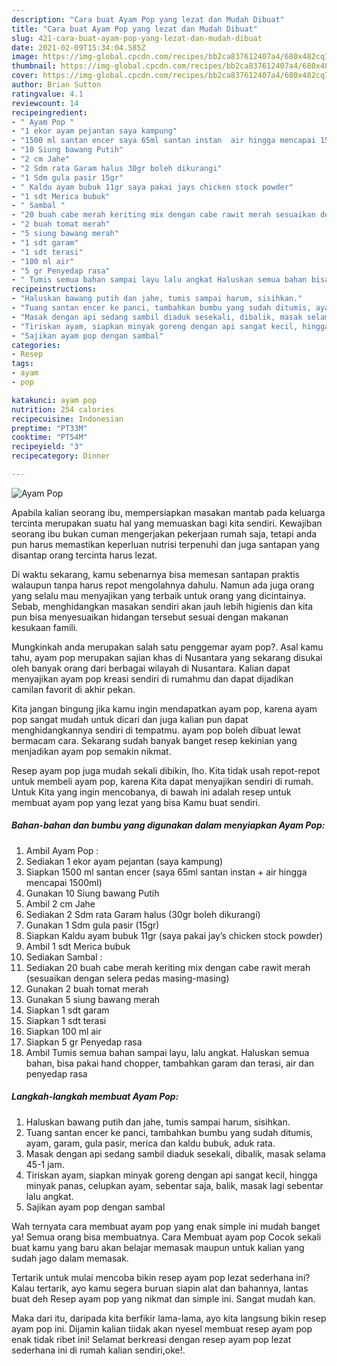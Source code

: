 ```yaml
---
description: "Cara buat Ayam Pop yang lezat dan Mudah Dibuat"
title: "Cara buat Ayam Pop yang lezat dan Mudah Dibuat"
slug: 421-cara-buat-ayam-pop-yang-lezat-dan-mudah-dibuat
date: 2021-02-09T15:34:04.585Z
image: https://img-global.cpcdn.com/recipes/bb2ca837612407a4/680x482cq70/ayam-pop-foto-resep-utama.jpg
thumbnail: https://img-global.cpcdn.com/recipes/bb2ca837612407a4/680x482cq70/ayam-pop-foto-resep-utama.jpg
cover: https://img-global.cpcdn.com/recipes/bb2ca837612407a4/680x482cq70/ayam-pop-foto-resep-utama.jpg
author: Brian Sutton
ratingvalue: 4.1
reviewcount: 14
recipeingredient:
- " Ayam Pop "
- "1 ekor ayam pejantan saya kampung"
- "1500 ml santan encer saya 65ml santan instan  air hingga mencapai 1500ml"
- "10 Siung bawang Putih"
- "2 cm Jahe"
- "2 Sdm rata Garam halus 30gr boleh dikurangi"
- "1 Sdm gula pasir 15gr"
- " Kaldu ayam bubuk 11gr saya pakai jays chicken stock powder"
- "1 sdt Merica bubuk"
- " Sambal "
- "20 buah cabe merah keriting mix dengan cabe rawit merah sesuaikan dengan selera pedas masingmasing"
- "2 buah tomat merah"
- "5 siung bawang merah"
- "1 sdt garam"
- "1 sdt terasi"
- "100 ml air"
- "5 gr Penyedap rasa"
- " Tumis semua bahan sampai layu lalu angkat Haluskan semua bahan bisa pakai hand chopper tambahkan garam dan terasi air dan penyedap rasa"
recipeinstructions:
- "Haluskan bawang putih dan jahe, tumis sampai harum, sisihkan."
- "Tuang santan encer ke panci, tambahkan bumbu yang sudah ditumis, ayam, garam, gula pasir, merica dan kaldu bubuk, aduk rata."
- "Masak dengan api sedang sambil diaduk sesekali, dibalik, masak selama 45-1 jam."
- "Tiriskan ayam, siapkan minyak goreng dengan api sangat kecil, hingga minyak panas, celupkan ayam, sebentar saja, balik, masak lagi sebentar lalu angkat."
- "Sajikan ayam pop dengan sambal"
categories:
- Resep
tags:
- ayam
- pop

katakunci: ayam pop 
nutrition: 254 calories
recipecuisine: Indonesian
preptime: "PT33M"
cooktime: "PT54M"
recipeyield: "3"
recipecategory: Dinner

---
```



![Ayam Pop](https://img-global.cpcdn.com/recipes/bb2ca837612407a4/680x482cq70/ayam-pop-foto-resep-utama.jpg)

Apabila kalian seorang ibu, mempersiapkan masakan mantab pada keluarga tercinta merupakan suatu hal yang memuaskan bagi kita sendiri. Kewajiban seorang ibu bukan cuman mengerjakan pekerjaan rumah saja, tetapi anda pun harus memastikan keperluan nutrisi terpenuhi dan juga santapan yang disantap orang tercinta harus lezat.

Di waktu  sekarang, kamu sebenarnya bisa memesan santapan praktis walaupun tanpa harus repot mengolahnya dahulu. Namun ada juga orang yang selalu mau menyajikan yang terbaik untuk orang yang dicintainya. Sebab, menghidangkan masakan sendiri akan jauh lebih higienis dan kita pun bisa menyesuaikan hidangan tersebut sesuai dengan makanan kesukaan famili. 



Mungkinkah anda merupakan salah satu penggemar ayam pop?. Asal kamu tahu, ayam pop merupakan sajian khas di Nusantara yang sekarang disukai oleh banyak orang dari berbagai wilayah di Nusantara. Kalian dapat menyajikan ayam pop kreasi sendiri di rumahmu dan dapat dijadikan camilan favorit di akhir pekan.

Kita jangan bingung jika kamu ingin mendapatkan ayam pop, karena ayam pop sangat mudah untuk dicari dan juga kalian pun dapat menghidangkannya sendiri di tempatmu. ayam pop boleh dibuat lewat bermacam cara. Sekarang sudah banyak banget resep kekinian yang menjadikan ayam pop semakin nikmat.

Resep ayam pop juga mudah sekali dibikin, lho. Kita tidak usah repot-repot untuk membeli ayam pop, karena Kita dapat menyajikan sendiri di rumah. Untuk Kita yang ingin mencobanya, di bawah ini adalah resep untuk membuat ayam pop yang lezat yang bisa Kamu buat sendiri.

<!--inarticleads1-->

##### Bahan-bahan dan bumbu yang digunakan dalam menyiapkan Ayam Pop:

1. Ambil  Ayam Pop :
1. Sediakan 1 ekor ayam pejantan (saya kampung)
1. Siapkan 1500 ml santan encer (saya 65ml santan instan + air hingga mencapai 1500ml)
1. Gunakan 10 Siung bawang Putih
1. Ambil 2 cm Jahe
1. Sediakan 2 Sdm rata Garam halus (30gr boleh dikurangi)
1. Gunakan 1 Sdm gula pasir (15gr)
1. Siapkan  Kaldu ayam bubuk 11gr (saya pakai jay’s chicken stock powder)
1. Ambil 1 sdt Merica bubuk
1. Sediakan  Sambal :
1. Sediakan 20 buah cabe merah keriting mix dengan cabe rawit merah (sesuaikan dengan selera pedas masing-masing)
1. Gunakan 2 buah tomat merah
1. Gunakan 5 siung bawang merah
1. Siapkan 1 sdt garam
1. Siapkan 1 sdt terasi
1. Siapkan 100 ml air
1. Siapkan 5 gr Penyedap rasa
1. Ambil  Tumis semua bahan sampai layu, lalu angkat. Haluskan semua bahan, bisa pakai hand chopper, tambahkan garam dan terasi, air dan penyedap rasa




<!--inarticleads2-->

##### Langkah-langkah membuat Ayam Pop:

1. Haluskan bawang putih dan jahe, tumis sampai harum, sisihkan.
1. Tuang santan encer ke panci, tambahkan bumbu yang sudah ditumis, ayam, garam, gula pasir, merica dan kaldu bubuk, aduk rata.
1. Masak dengan api sedang sambil diaduk sesekali, dibalik, masak selama 45-1 jam.
1. Tiriskan ayam, siapkan minyak goreng dengan api sangat kecil, hingga minyak panas, celupkan ayam, sebentar saja, balik, masak lagi sebentar lalu angkat.
1. Sajikan ayam pop dengan sambal




Wah ternyata cara membuat ayam pop yang enak simple ini mudah banget ya! Semua orang bisa membuatnya. Cara Membuat ayam pop Cocok sekali buat kamu yang baru akan belajar memasak maupun untuk kalian yang sudah jago dalam memasak.

Tertarik untuk mulai mencoba bikin resep ayam pop lezat sederhana ini? Kalau tertarik, ayo kamu segera buruan siapin alat dan bahannya, lantas buat deh Resep ayam pop yang nikmat dan simple ini. Sangat mudah kan. 

Maka dari itu, daripada kita berfikir lama-lama, ayo kita langsung bikin resep ayam pop ini. Dijamin kalian tiidak akan nyesel membuat resep ayam pop enak tidak ribet ini! Selamat berkreasi dengan resep ayam pop lezat sederhana ini di rumah kalian sendiri,oke!.


